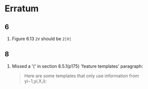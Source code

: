 # Erratum

## 6
1. Figure 6.13 `2V` should be `2|V|`

## 8
1. Missed a '(' in section 8.5.1(p175) 'feature templates' paragraph:
   > Here are some templates that only use information from yi−1,yi,X,i):

